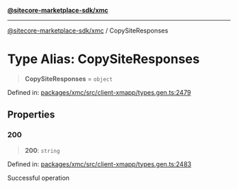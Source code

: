 [**@sitecore-marketplace-sdk/xmc**](../README.md)

***

[@sitecore-marketplace-sdk/xmc](../README.md) / CopySiteResponses

# Type Alias: CopySiteResponses

> **CopySiteResponses** = `object`

Defined in: [packages/xmc/src/client-xmapp/types.gen.ts:2479](https://github.com/Sitecore/sitecore-marketplace-sdk/blob/af886e6134b8d1079ef5b8ef70b7eb2f1d9c8aeb/packages/xmc/src/client-xmapp/types.gen.ts#L2479)

## Properties

### 200

> **200**: `string`

Defined in: [packages/xmc/src/client-xmapp/types.gen.ts:2483](https://github.com/Sitecore/sitecore-marketplace-sdk/blob/af886e6134b8d1079ef5b8ef70b7eb2f1d9c8aeb/packages/xmc/src/client-xmapp/types.gen.ts#L2483)

Successful operation

